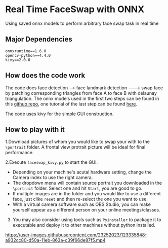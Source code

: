 # Real Time FaceSwap with ONNX 
 Using saved onnx models to perform arbitrary face swap task in real time

 ## Major Dependencies 
 ```
onnxruntime==1.6.0
opencv-python==4.4.0
kivy==2.0.0
```

## How does the code work
The code does face detection --> face landmark detection ---> swap face by patching corresponding triangles from face A to face B with delaunay triangulation.
The onnx models used in the first two steps can be found in this [github repo](https://github.com/ainrichman/Peppa-Facial-Landmark-PyTorch), one tutorial of the last step can be found [here](https://pysource.com/2019/05/28/face-swapping-explained-in-8-steps-opencv-with-python/). 

The code uses kivy for the simple GUI construction.

## How to play with it

1.Download pictures of whom you would like to swap your with to the `\portrait` folder. A frontal view protrait picture will be ideal for final performance.   

2.Execute `faceswap_kivy.py` to start the GUI.  
 
   * Depending on your machine's acutal hardware setting, change the Camera index to use the right camera.
   * The dropdown menu will contain source portrait you downloaded in the `\portrait` folder. Select one and hit `Start`, you are good to go.
   * If multiple images are in the folder and you would like to use a different face, just clike `reset` and then re-select the one you want to use.
   * With a virtual camera software such as OBS Studio, you can make yourself appear as a different person on your online meetings/classes.
      
3. You may also consider using tools such as `Pyinstaller` to package it to executable and deploy it to other machines without python installed.



https://user-images.githubusercontent.com/23252023/123335848-a932cc80-d50a-11eb-863a-c39f66de87f5.mp4


